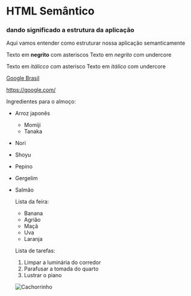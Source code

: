 # HTML Semântico
### dando significado a estrutura da aplicação
Aqui vamos entender como estruturar nossa aplicação semanticamente

Texto em **negrito** com asteriscos
Texto em _negrito_ com undercore

Texto em *itálicco* com asterisco
Texto em _itálico_ com undercore

[Google Brasil](https://www.google.com.br/)

<https://google.com/>

Ingredientes para o almoço:
* Arroz japonês
  * Momiji
  * Tanaka
* Nori
* Shoyu
* Pepino
* Gergelim
* Salmão

  Lista da feira:
  - Banana
  - Agrião
  - Maçã
  - Uva
  - Laranja
  
  Lista de tarefas:
  1. Limpar a luminária do corredor
  2. Parafusar a tomada do quarto
  3. Lustrar o piano
  
  ![Cachorrinho](https://pipz.com/static/images/blog/eddie.png)
